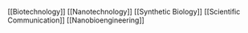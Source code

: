 [[Biotechnology]]
[[Nanotechnology]]
[[Synthetic Biology]]
[[Scientific Communication]]
[[Nanobioengineering]]
